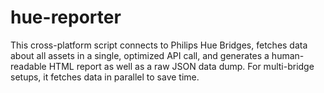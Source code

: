 # hue-reporter
This cross-platform script connects to Philips Hue Bridges, fetches data about all assets in a single, optimized API call, and generates a human-readable HTML report as well as a raw JSON data dump. For multi-bridge setups, it fetches data in parallel to save time.
